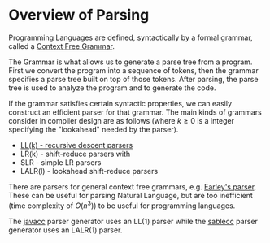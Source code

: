# Overview of Parsing

Programming Languages are defined, syntactically by a formal grammar, called a [Context Free Grammar](./CFG.md).

The Grammar is what allows us to generate a parse tree from a program. First we convert the program into a sequence of tokens,
then the grammar specifies a parse tree built on top of those tokens. After parsing, the parse tree is used to analyze the program
and to generate the code.

If the grammar satisfies certain syntactic properties, we can easily construct an efficient parser for that grammar.
The main kinds of grammars consider in compiler design are as follows (where $k\ge 0$ is a integer specifying the "lookahead" needed by the parser).
* [LL(k) - recursive descent parsers](./recursive_descent.md)
* LR(k) - shift-reduce parsers with
* SLR - simple LR parsers
* LALR(l) - lookahead shift-reduce parsers

There are parsers for general context free grammars, e.g. [Earley's parser](https://en.wikipedia.org/wiki/Earley_parser).
These can be useful for parsing Natural Language, but are too inefficient (time complexity of $O(n^3)$) to be useful for programming languages.

The [javacc](https://javacc.github.io/javacc/) parser generator uses an LL(1) parser
while the [sablecc](https://sablecc.org/) parser generator uses an LALR(1) parser.

  



